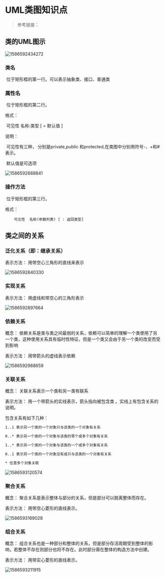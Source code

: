 # UML类图知识点

>参考链接：  []( https://juejin.im/post/58456233ac502e006bad9923#heading-3 )

## 类的UML图示

  ![1586592434272](E:\zhangh\Documents\类图实例)

### 类名

​			位于矩形框的第一行。可以表示抽象类、接口、普通类



### 属性名

​		位于矩形框的第二行。

格式： 

​		可见性  名称:类型 [ = 默认值 ] 

说明：

​	可见性有三种， 分别是private,public 和protected,在类图中分别用符号-、+和#表示。 

​	默认值是可选项

![1586592688841](E:\zhangh\Documents\1586592688841.png)





### 操作方法

​		位于矩形框的第三行。

格式： 

 		可见性  名称(参数列表) [ : 返回类型] 







## 类之间的关系

### 泛化关系（即：继承关系）

表示方法： 用带空心三角形的直线来表示 

![1586592840330](E:\zhangh\Documents\1586592840330.png)

### 实现关系

表示方法： 用虚线和带空心的三角形表示 

![1586592897664](E:\zhangh\Documents\1586592897664.png)

### 依赖关系

概念：  依赖关系是类与类之间最弱的关系，依赖可以简单的理解一个类使用了另一个类，这种使用关系具有临时性特征，但是一个类又会由于另一个类的改变而受到影响 

表示方法： 用带箭头的虚线表示依赖 

![1586592988659](E:\zhangh\Documents\1586592988659.png)



### 关联关系

概念： 关联关系表示一个类和另一类有联系 

表示方法： 用一个带箭头的实线表示，箭头指向被包含类 。实线上有包含关系的说明。

包含关系有如下几种：

```tex
1..1 表示另一个类的一个对象只与该类的一个对象有关系

0..* 表示另一个类的一个对象与该类的零个或多个对象有关系

1..* 表示另一个类的一个对象与该类的一个或多个对象有关系

0..1 表示另一个类的一个对象没有或只与该类的一个对象有关系

* 任意多个对象关联
```

![1586593120574](E:\zhangh\Documents\1586593120574.png)

### 聚合关系

概念： 聚合关系是表示整体与部分的关系，但是部分可以脱离整体而存在。 

表示方法： 用带空心菱形的直线表示。 

![1586593169028](E:\zhangh\Documents\1586593169028.png)



### 组合关系

概念： 组合关系也是一种部分和整体的关系，但是部分存活周期受到整体的影响，若整体不存在则部分也将不存在。此时部分需在整体的构造方法中创建。 

表示方法： 用带实心菱形的直线表示。 

![1586593211915](E:\zhangh\Documents\1586593211915.png)



























